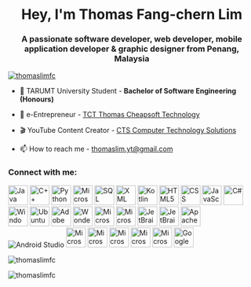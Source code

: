 <h1 align="center">Hey, I'm Thomas Fang-chern Lim</h1>
<h3 align="center">A passionate software developer, web developer, mobile application developer & graphic designer from Penang, Malaysia</h3>

<p align="left"> <a href="https://github.com/ryo-ma/github-profile-trophy"><img src="https://github-profile-trophy.vercel.app/?username=thomaslimfc" alt="thomaslimfc" /></a> </p>

- 🌱 TARUMT University Student - **Bachelor of Software Engineering (Honours)**

- 🛒 e-Entrepreneur - [TCT Thomas Cheapsoft Technology](https://thomaslimfc.github.io/tct/about-us.html)
    
- 🎬 YouTube Content Creator - [CTS Computer Technology Solutions](https://youtube.com/channel/UCJQqFq3O7H-8kuJZMd0k3KA)

- 📫 How to reach me - thomaslim.yt@gmail.com

<h3 align="left">Connect with me:</h3>


<p align="left">
    <a target="_blank" rel="noreferrer"> <img src="https://cdn4.iconfinder.com/data/icons/logos-and-brands/512/181_Java_logo_logos-512.png" alt="Java" width="40"/> </a>
    <a target="_blank" rel="noreferrer"> <img src="https://encrypted-tbn0.gstatic.com/images?q=tbn:ANd9GcTREadhYWxcLBoldO_5kFkZWJk_hceOMM1CxQ&s" alt="C++" width="40"/> </a>
    <a target="_blank" rel="noreferrer"> <img src="https://quantumzeitgeist.com/wp-content/uploads/pythoned.png" alt="Python" width="40"/> </a> 
    <a target="_blank" rel="noreferrer"> <img src="https://symbols.getvecta.com/stencil_28/61_sql-database-generic.90b41636a8.png" alt="Microsoft SQL Server" width="40"/> </a> 
    <a target="_blank" rel="noreferrer"> <img src="https://cdn.worldvectorlogo.com/logos/arduino-1.svg" alt="SQL" width="40"/> </a> 
    <a target="_blank" rel="noreferrer"> <img src="https://cdn.worldvectorlogo.com/logos/arduino-1.svg" alt="XML" width="40"/> </a> 
    <a target="_blank" rel="noreferrer"> <img src="https://cdn.worldvectorlogo.com/logos/arduino-1.svg" alt="Kotlin" width="40"/> </a> 
    <a target="_blank" rel="noreferrer"> <img src="https://cdn.worldvectorlogo.com/logos/arduino-1.svg" alt="HTML5" width="40"/> </a> 
    <a target="_blank" rel="noreferrer"> <img src="https://cdn.worldvectorlogo.com/logos/arduino-1.svg" alt="CSS" width="40"/> </a>     
    <a target="_blank" rel="noreferrer"> <img src="https://cdn.worldvectorlogo.com/logos/arduino-1.svg" alt="JavaScript" width="40"/> </a> 
    <a target="_blank" rel="noreferrer"> <img src="https://cdn.worldvectorlogo.com/logos/arduino-1.svg" alt="C#" width="40"/> </a> 
    <a target="_blank" rel="noreferrer"> <img src="https://cdn.worldvectorlogo.com/logos/arduino-1.svg" alt="Windows" width="40"/> </a> 
    <a target="_blank" rel="noreferrer"> <img src="https://cdn.worldvectorlogo.com/logos/arduino-1.svg" alt="Ubuntu" width="40"/> </a> 
    <a target="_blank" rel="noreferrer"> <img src="https://cdn.worldvectorlogo.com/logos/arduino-1.svg" alt="Adobe Photoshop" width="40"/> </a> 
    <a target="_blank" rel="noreferrer"> <img src="https://cdn.worldvectorlogo.com/logos/arduino-1.svg" alt="Wondershare Filmora" width="40"/> </a> 
    <a target="_blank" rel="noreferrer"> <img src="https://cdn.worldvectorlogo.com/logos/arduino-1.svg" alt="Microsoft Visual Studio 2022" width="40"/> </a> 
    <a target="_blank" rel="noreferrer"> <img src="https://cdn.worldvectorlogo.com/logos/arduino-1.svg" alt="Microsoft Visual Studio Code" width="40"/> </a> 
    <a target="_blank" rel="noreferrer"> <img src="https://cdn.worldvectorlogo.com/logos/arduino-1.svg" alt="JetBrains IntelliJ IDEA" width="40"/> </a> 
    <a target="_blank" rel="noreferrer"> <img src="https://cdn.worldvectorlogo.com/logos/arduino-1.svg" alt="JetBrains PyCharm" width="40"/> </a> 
    <a target="_blank" rel="noreferrer"> <img src="https://cdn.worldvectorlogo.com/logos/arduino-1.svg" alt="Apache NetBeans" width="40"/> </a> 
    <a target="_blank" rel="noreferrer"> <img src="https://cdn.worldvectorlogo.com/logos/arduino-1.svg" alt="Android Studio" idth="40"/> </a> 
    <a target="_blank" rel="noreferrer"> <img src="https://cdn.worldvectorlogo.com/logos/arduino-1.svg" alt="Microsoft Word" width="40"/> </a> 
    <a target="_blank" rel="noreferrer"> <img src="https://cdn.worldvectorlogo.com/logos/arduino-1.svg" alt="Microsoft Excel" width="40"/> </a> 
    <a target="_blank" rel="noreferrer"> <img src="https://cdn.worldvectorlogo.com/logos/arduino-1.svg" alt="Microsoft Powerpoint" width="40"/> </a>     
    <a target="_blank" rel="noreferrer"> <img src="https://cdn.worldvectorlogo.com/logos/arduino-1.svg" alt="Microsoft Access" width="40"/> </a>     
    <a target="_blank" rel="noreferrer"> <img src="https://cdn.worldvectorlogo.com/logos/arduino-1.svg" alt="Microsoft Visio" width="40"/> </a>     
    <a target="_blank" rel="noreferrer"> <img src="https://encrypted-tbn0.gstatic.com/images?q=tbn:ANd9GcQ-2jaS8eIgeSM7817Mt3UJ7oGZBzxwJ3MvQA&s" alt="Google Web Designer" width="40"/></a>
</p>

<p><img align="center" src="https://github-readme-stats.vercel.app/api/top-langs?username=thomaslimfc&show_icons=true&locale=en&layout=compact" alt="thomaslimfc" /></p>

<p><img align="center" src="https://github-readme-streak-stats.herokuapp.com/?user=thomaslimfc&" alt="thomaslimfc" /></p>
